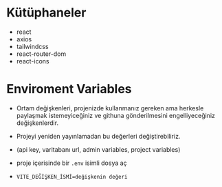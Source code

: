 # Kütüphaneler

- react
- axios
- tailwindcss
- react-router-dom
- react-icons

# Enviroment Variables

- Ortam değişkenleri, projenizde kullanmanız gereken ama herkesle paylaşmak istemeyiceğiniz ve githuna gönderilmesini engelliyeceğiniz değişkenlerdir.
- Projeyi yeniden yayınlamadan bu değerleri değiştirebiliriz.
- (api key, varitabanı url, admin variables, project variables)

- proje içerisinde bir `.env` isimli dosya aç
- `VITE_DEĞİŞKEN_İSMİ=değişkenin değeri`
